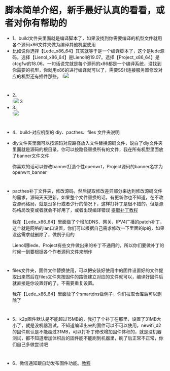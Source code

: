 # 脚本简单介绍，新手最好认真的看看，或者对你有帮助的

- 1、build文件夹里面就是编译脚本了，如果没找到你需要编译的机型文件就用各个源码x86文件夹做为编译其他机型使用<br>
- 比如说你选择【Lede_x86_64】其实就等于是一个编译脚本了，这个是lede源码。选择【Lienol_x86_64】是Lienol的19.07。选择【Project_x86_64】是ctcgfw的18.06。一句话说完就是每个源码的x86都是一个编译系统，没找到你需要的机型，你就用x86的进行编译就可以了，需要SSH连接服务器修改对应的机型还有插件那些。
!<img src="https://github.com/danshui-git/shuoming/blob/master/doc/x1.png" />
#
- 2、<br>
!<img src="https://github.com/danshui-git/shuoming/blob/master/doc/x221.png" />
3
- 3、<br>
!<img src="https://github.com/danshui-git/shuoming/blob/master/doc/331.png" />
#
- 4、build-对应机型的 diy、pacthes、files 文件夹说明

- diy文件夹里面可以按源码对应路径放入文件替换源码文件，说白了diy文件夹里面就是源码的根目录，你可以按路径替换所有的文件，我在所有机型里面放了banner文件文件<br>


    你喜欢的话可以修改banner打造个性openwrt，Project源码的banner名字为openwrt_banner<br>

#
- pacthes补丁文件夹，修改源码，然后提取修改差异部分来达到修改源码文件的需求，源码天天更新，如果整个文件替换的话，有更新你也不知道，在不改变源码格局，就是没多行或者少行的情况下，这样打补丁是很不错的，但是源码格局改变或者就会不好用了，或者出现编译错误  [提取补丁教程](https://github.com/danshui-git/shuoming/blob/master/buding.md)<br><br>
    我在【Lede_x86_64】里面做了个增加DNS、网关、IPV4广播的patch补丁，这个就是网络的lan口设置，你们可以根据自己需求修改一下里面的ip的，如果没这需求就删除了，做例子用的<br>

    Lienol跟lede、Project有些文件做出来的补丁不通用的，所以你们要做补丁的时候一到要根据各个作者源码文件来制作
#
- files文件夹，固件文件替换使用，可以把安装好使用中的固件设置好的文件提取出来然后在files文件夹按固件的路径建立对应的文件就可以，编译好固件后就直接是你设置好的了，不需要重复设置。<br>
    
    我在【Lede_x86_64】里面放了个smartdns做例子，你们拉取仓库后可以删除了
#
- 5、k2p固件默认是不能超过15MB的，我打了个补丁在那里，设置了31MB大小了，就是没机器测试，不知道编译出来的固件可以不可以使用，newifi_d2的固件默认是不能超过31MB，可以打补丁修改增加固件体积的，就是没机器测试，都不知道增加体积后的固件能不能刷到机器里，刷了后正常不正常，你们自己多做尝试吧
#
- 6、微信通知跟自动发布固件功能。[教程](https://github.com/danshui-git/shuoming/blob/master/ms.md)
